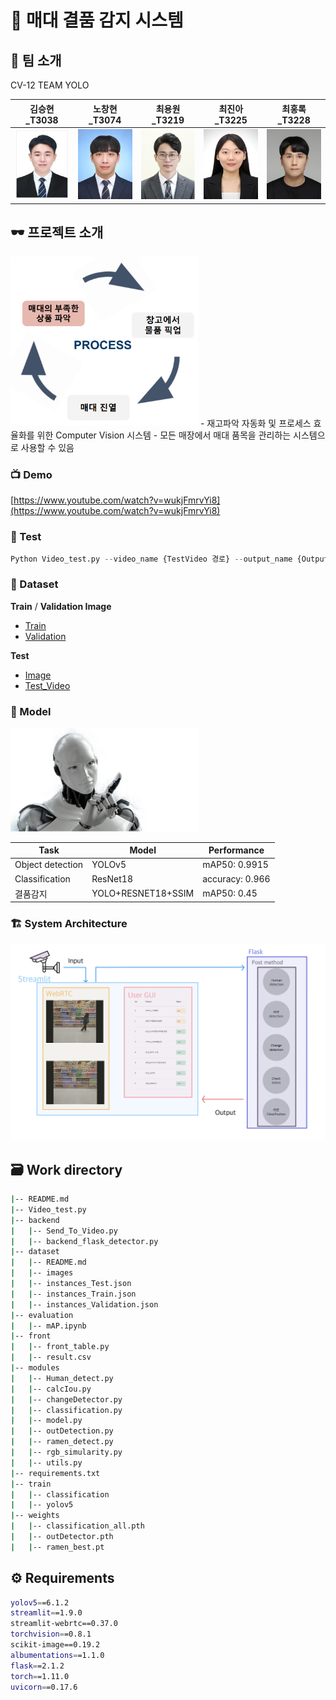 # 🍜 매대 결품 감지 시스템

## 🤼 팀 소개

CV-12 TEAM YOLO


|김승현_T3038|노창현_T3074|최용원_T3219|최진아_T3225|최홍록_T3228|
|:-:|:-:|:-:|:-:|:-:|
|<a href="https://github.com/KimSeungHyun1217"><img src="imgs/KSH.jpg" width='300px'></a>|<a href="https://github.com/Rohchanghyun"><img src="imgs/NCH.jpg" width='300px'></a>|<a href="https://github.com/chldyddnjs"><img src="imgs/CYW.png" width='300px'></a>|<a href="https://github.com/mango-jina"><img src="imgs/CJA.jpg" width='300px'></a>|<a href="https://github.com/ChoiHongrok"><img src="imgs/CHR.jpg" width='300px'></a>|


## 🕶️ 프로젝트 소개

<img src="imgs/Untitled.png" width='300px'>
- 재고파악 자동화 및 프로세스 효율화를 위한 Computer Vision 시스템
- 모든 매장에서 매대 품목을 관리하는 시스템으로 사용할 수 있음

### 📺 Demo

[https://www.youtube.com/watch?v=wukjFmrvYi8](https://www.youtube.com/watch?v=wukjFmrvYi8)

### 📝 Test

```python
Python Video_test.py --video_name {TestVideo 경로} --output_name {Output Video name}
```

### 📁 Dataset

**Train** / **Validation Image**

- [Train](https://drive.google.com/drive/folders/1ovW3LX2MdJcSPUlFFlB9IXNZWKJFzAdD?usp=sharing)
- [Validation](https://drive.google.com/drive/folders/1rymW4U1QRRV242O1o2wnktA7cUUt_Eqo?usp=sharing)

**Test**

- [Image](https://drive.google.com/drive/folders/1qmnL2lf2FHrFvSTaEln-eABApLqQfiPQ?usp=sharing)
- [Test_Video](https://drive.google.com/drive/folders/1bq-sye22NnQTo-bNx3IOmUKYyZrtXRLm?usp=sharing)

### 🤔 Model

<!-- ![Untitled](imgs/Untitled1.png) -->
<img src="imgs/Untitled1.png" width='300px'>

| Task | Model | Performance |
| --- | --- | --- |
| Object detection | YOLOv5 | mAP50: 0.9915 |
| Classification | ResNet18 | accuracy: 0.966 |
| 결품감지 | YOLO+RESNET18+SSIM | mAP50: 0.45 |

### 🏗️ System Architecture

![KakaoTalk_20220603_201716217.jpg](imgs/KakaoTalk_20220603_201716217.jpg)

## 🗃️ Work directory

```bash
|-- README.md
|-- Video_test.py
|-- backend
|   |-- Send_To_Video.py
|   |-- backend_flask_detector.py
|-- dataset
|   |-- README.md
|   |-- images
|   |-- instances_Test.json
|   |-- instances_Train.json
|   |-- instances_Validation.json
|-- evaluation
|   |-- mAP.ipynb
|-- front
|   |-- front_table.py
|   |-- result.csv
|-- modules
|   |-- Human_detect.py
|   |-- calcIou.py
|   |-- changeDetector.py
|   |-- classification.py
|   |-- model.py
|   |-- outDetection.py
|   |-- ramen_detect.py
|   |-- rgb_simularity.py
|   |-- utils.py
|-- requirements.txt
|-- train
|   |-- classification
|   |-- yolov5
|-- weights
|   |-- classification_all.pth
|   |-- outDetector.pth
|   |-- ramen_best.pt
```

## ⚙️ Requirements

```bash
yolov5==6.1.2
streamlit==1.9.0
streamlit-webrtc==0.37.0
torchvision==0.8.1
scikit-image==0.19.2
albumentations==1.1.0
flask==2.1.2
torch==1.11.0
uvicorn==0.17.6
```
